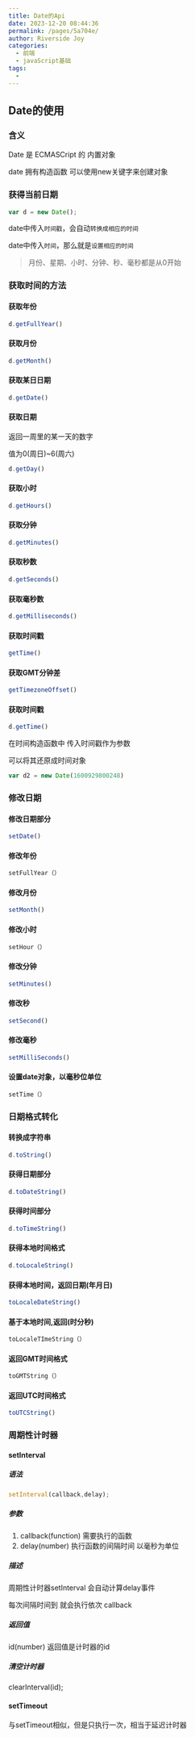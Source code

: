 ```yaml
---
title: Date的Api
date: 2023-12-20 08:44:36
permalink: /pages/5a704e/
author: Riverside Joy
categories:
  - 前端
  - javaScript基础
tags:
  - 
---
```

## Date的使用

### 含义

Date 是 ECMASCript 的 内置对象

date 拥有构造函数  可以使用new关键字来创建对象

### 获得当前日期

```js
var d = new Date();
```

date中传入`时间戳`，会自动`转换成相应的时间`

date中传入`时间`，那么就是`设置相应的时间`

> 月份、星期、小时、分钟、秒、毫秒都是从0开始

### 获取时间的方法

#### 获取年份

```js
d.getFullYear()
```

#### 获取月份

```js
d.getMonth()
```

#### 获取某日日期

```js
d.getDate()
```

#### 获取日期

返回一周里的某一天的数字

值为0(周日)~6(周六)

```js
d.getDay()
```

#### 获取小时

```js
d.getHours()
```

#### 获取分钟

```js
d.getMinutes()
```

#### 获取秒数

```js
d.getSeconds()
```

#### 获取毫秒数

```js
d.getMilliseconds()
```

#### 获取时间戳

```js
getTime()
```

#### 获取GMT分钟差

```js
getTimezoneOffset()
```

#### 获取时间戳

```js
d.getTime()
```

在时间构造函数中 传入时间戳作为参数

 可以将其还原成时间对象

```js
var d2 = new Date(1600929800248)
```

### 修改日期

#### 修改日期部分

```js
setDate()
```

#### 修改年份

```js
setFullYear（）
```

#### 修改月份

```js
setMonth()
```

#### 修改小时

```js
setHour（）
```

#### 修改分钟

```js
setMinutes()
```

#### 修改秒

```js
setSecond()
```

#### 修改毫秒

```js
setMilliSeconds()
```

#### 设置date对象，以毫秒位单位

```js
setTime（）
```

### 日期格式转化

#### 转换成字符串

```js
d.toString()
```

#### 获得日期部分

```js
d.toDateString()
```

#### 获得时间部分

```js
d.toTimeString()
```

#### 获得本地时间格式

```js
d.toLocaleString()
```

#### 获得本地时间，返回日期(年月日)

```js
toLocaleDateString()
```

#### 基于本地时间,返回(时分秒)

```js
toLocaleTImeString（）
```

#### 返回GMT时间格式

```js
toGMTString（）
```

#### 返回UTC时间格式

```js
toUTCString()
```

### 周期性计时器

#### setInterval

##### 语法

```js
setInterval(callback,delay);
```

##### 参数

1. callback(function) 需要执行的函数
2. delay(number)  执行函数的间隔时间 以毫秒为单位

##### 描述

周期性计时器setInterval 会自动计算delay事件

每次间隔时间到 就会执行依次 callback

##### 返回值

id(number) 返回值是计时器的id

##### 清空计时器

clearInterval(id);

#### setTimeout

与setTimeout相似，但是只执行一次，相当于延迟计时器

